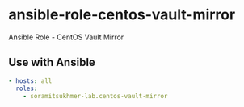 # ansible-role-centos-vault-mirror
Ansible Role - CentOS Vault Mirror 

## Use with Ansible

```yaml
- hosts: all
  roles:
    - soramitsukhmer-lab.centos-vault-mirror
```
